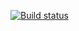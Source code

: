 [![Build status](https://ci.appveyor.com/api/projects/status/u3sxp3aqaeta6sgj?svg=true)](https://ci.appveyor.com/project/anay333/pattern2)
